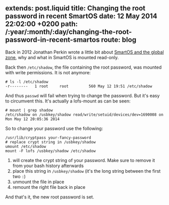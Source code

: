extends: post.liquid
title: Changing the root password in recent SmartOS
date: 12 May 2014 22:02:00 +0200
path: /:year/:month/:day/changing-the-root-password-in-recent-smartos
route: blog
---

Back in 2012 Jonathan Perkin wrote a little bit about [SmartOS and the global zone][perkin],
why and what in SmartOS is mounted read-only.

Back then `/etc/shadow`, the file containing the root password, was mounted with write permissions.
It is not anymore:

~~~shell
# ls -l /etc/shadow
-r--------   1 root     root         560 May 12 19:51 /etc/shadow
~~~

And thus `passwd` will fail when trying to change the password.
But it's easy to circumvent this. It's actually a lofs-mount as can be seen:

~~~shell
# mount | grep shadow
/etc/shadow on /usbkey/shadow read/write/setuid/devices/dev=1690008 on Mon May 12 20:05:36 2014
~~~

So to change your password use the following:

~~~shell
/usr/lib/cryptpass your-fancy-password
# replace crypt string in /usbkey/shadow
umount /etc/shadow
mount -F lofs /usbkey/shadow /etc/shadow
~~~

1. will create the crypt string of your password. Make sure to remove it from your bash history afterwards
2. place this string in `/usbkey/shadow` (it's the long string between the first two `:`)
3. unmount the file in place
4. remount the right file back in place

And that's it, the new root password is set.

[perkin]: http://www.perkin.org.uk/posts/smartos-and-the-global-zone.html
